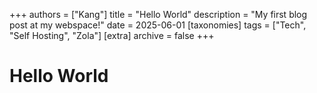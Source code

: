 +++
authors = ["Kang"]
title = "Hello World"
description = "My first blog post at my webspace!"
date = 2025-06-01
[taxonomies]
tags = ["Tech", "Self Hosting", "Zola"]
[extra]
archive = false
+++

# Hello World

